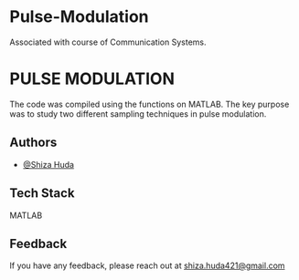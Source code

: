 # Pulse-Modulation
Associated with course of Communication Systems.

# PULSE MODULATION

The code was compiled using the functions on MATLAB. The key purpose was to study two different sampling techniques in pulse modulation.


## Authors

- [@Shiza Huda](https://www.github.com/Shiza-huda)


## Tech Stack

MATLAB 




## Feedback

If you have any feedback, please reach out at shiza.huda421@gmail.com

